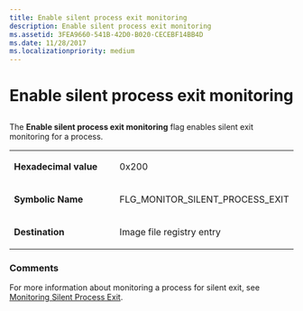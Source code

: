 ```yaml
---
title: Enable silent process exit monitoring
description: Enable silent process exit monitoring
ms.assetid: 3FEA9660-541B-42D0-B020-CECEBF14BB4D
ms.date: 11/28/2017
ms.localizationpriority: medium
---
```


# Enable silent process exit monitoring


## <span id="ddk_enable_pool_tagging_dtools"></span><span id="DDK_ENABLE_POOL_TAGGING_DTOOLS"></span>


The **Enable silent process exit monitoring** flag enables silent exit monitoring for a process.

<table>
<colgroup>
<col width="50%" />
<col width="50%" />
</colgroup>
<tbody>
<tr class="odd">
<td align="left"><p><strong>Hexadecimal value</strong></p></td>
<td align="left"><p>0x200</p></td>
</tr>
<tr class="even">
<td align="left"><p><strong>Symbolic Name</strong></p></td>
<td align="left"><p>FLG_MONITOR_SILENT_PROCESS_EXIT</p></td>
</tr>
<tr class="odd">
<td align="left"><p><strong>Destination</strong></p></td>
<td align="left"><p>Image file registry entry</p></td>
</tr>
</tbody>
</table>

 

### <span id="comments"></span><span id="COMMENTS"></span>Comments

For more information about monitoring a process for silent exit, see [Monitoring Silent Process Exit](registry-entries-for-silent-process-exit.md).

 

 





